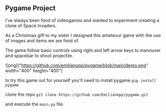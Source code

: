 ## Pygame Project

I've always been fond of videogames and wanted to experiment creating a clone of Space Invaders.

As a Christmas gift to my sister I designed this ameteour game with the use of images and items we are fond of. 

The game follow basic controls using right and left arrow keys to manouver and spacebar to shoot projectile. 


![png]("https://github.com/emilianopp/pygame/blob/main/demo.png" width="400" height="400")



to try this game out for yourself you'll need to install pygame
`pip install pygame`

clone the repo 
 `git clone https://github.com/Emilianopp/pygame.git`
 
 and execute the `main.py` file.

